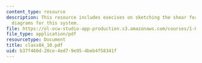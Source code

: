 ```yaml
---
content_type: resource
description: This resource includes execises on sketching the shear force and bending-moment
  diagrams for this system.
file: https://ol-ocw-studio-app-production.s3.amazonaws.com/courses/1-050-solid-mechanics-fall-2004/b37f460d20ce4ed79e954beb4f58341f_class04_10.pdf
file_type: application/pdf
resourcetype: Document
title: class04_10.pdf
uid: b37f460d-20ce-4ed7-9e95-4beb4f58341f
---
```

